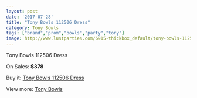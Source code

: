 ```yaml
---
layout: post
date: '2017-07-28'
title: "Tony Bowls 112506 Dress"
category: Tony Bowls
tags: ["brand","prom","bowls","party","tony"]
image: http://www.lustparties.com/6915-thickbox_default/tony-bowls-112506-dress.jpg
---
```

Tony Bowls 112506 Dress

On Sales: **$378**
<a href="https://www.lustparties.com/en/tony-bowls/2374-tony-bowls-112506-dress.html"><amp-img layout="responsive" width="600" height="600" src="//www.lustparties.com/6915-thickbox_default/tony-bowls-112506-dress.jpg" alt="Tony Bowls 112506 Dress 0" /></a>
<a href="https://www.lustparties.com/en/tony-bowls/2374-tony-bowls-112506-dress.html"><amp-img layout="responsive" width="600" height="600" src="//www.lustparties.com/6918-thickbox_default/tony-bowls-112506-dress.jpg" alt="Tony Bowls 112506 Dress 1" /></a>
<a href="https://www.lustparties.com/en/tony-bowls/2374-tony-bowls-112506-dress.html"><amp-img layout="responsive" width="600" height="600" src="//www.lustparties.com/6917-thickbox_default/tony-bowls-112506-dress.jpg" alt="Tony Bowls 112506 Dress 2" /></a>
<a href="https://www.lustparties.com/en/tony-bowls/2374-tony-bowls-112506-dress.html"><amp-img layout="responsive" width="600" height="600" src="//www.lustparties.com/6916-thickbox_default/tony-bowls-112506-dress.jpg" alt="Tony Bowls 112506 Dress 3" /></a>

Buy it: [Tony Bowls 112506 Dress](https://www.lustparties.com/en/tony-bowls/2374-tony-bowls-112506-dress.html "Tony Bowls 112506 Dress")

View more: [Tony Bowls](https://www.lustparties.com/en/5-tony-bowls "Tony Bowls")